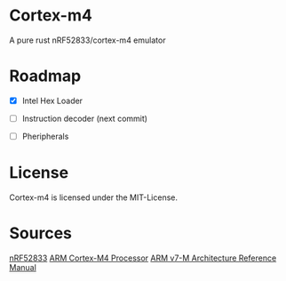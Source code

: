 # Cortex-m4

A pure rust nRF52833/cortex-m4 emulator


# Roadmap
- [x] Intel Hex Loader
- [ ] Instruction decoder (next commit)
- [ ] Pheripherals


# License

Cortex-m4 is licensed under the MIT-License.

# Sources
[nRF52833](https://infocenter.nordicsemi.com/pdf/nRF52833_PS_v1.3.pdf)
[ARM Cortex-M4 Processor](https://www.engr.scu.edu/~dlewis/book3/docs/Cortex-M4%20Proc%20Tech%20Ref%20Manual.pdf)
[ARM v7-M Architecture Reference Manual](https://web.eecs.umich.edu/~prabal/teaching/eecs373-f10/readings/ARMv7-M_ARM.pdf)


